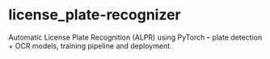 # license_plate-recognizer
Automatic License Plate Recognition (ALPR) using PyTorch – plate detection + OCR models, training pipeline and deployment.
